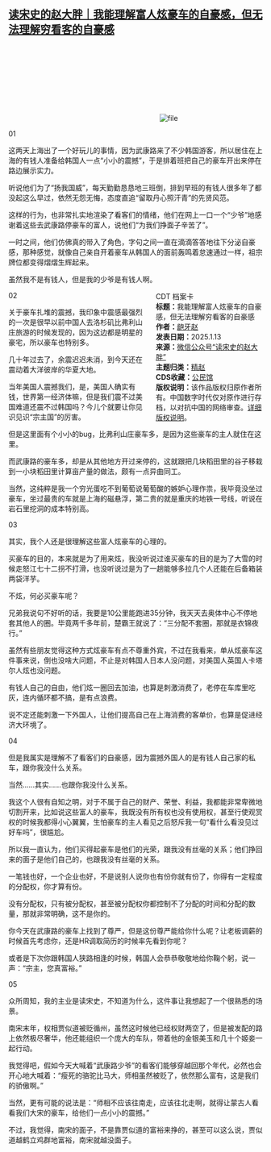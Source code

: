 <!--1736770827000-->
[读宋史的赵大胖｜我能理解富人炫豪车的自豪感，但无法理解穷看客的自豪感](https://chinadigitaltimes.net/chinese/714921.html)
------

<p><img decoding="async" src="data:image/svg+xml,%3Csvg%20xmlns='http://www.w3.org/2000/svg'%20viewBox='0%200%200%200'%3E%3C/svg%3E" alt="file" data-lazy-src="https://chinadigitaltimes.net/chinese/files/2025/01/image-1736770780505.png"><noscript><img decoding="async" src="https://chinadigitaltimes.net/chinese/files/2025/01/image-1736770780505.png" alt="file"></noscript></p><p>01</p><p>这两天上海出了一个好玩儿的事情，因为武康路来了不少韩国游客，所以居住在上海的有钱人准备给韩国人一点“小小的震撼”，于是排着班把自己的豪车开出来停在路边展示实力。</p><p>听说他们为了“扬我国威”，每天勤勤恳恳地三班倒，排到早班的有钱人很多年了都没起这么早过，依然无怨无悔，态度直追“留取丹心照汗青”的先贤风范。</p><p>这样的行为，也非常扎实地渲染了看客们的情绪，他们在网上一口一个“少爷”地感谢着这些去武康路停豪车的富人，说他们“为我们挣面子辛苦了”。</p><p>一时之间，他们仿佛真的带入了角色，字句之间一直在滴滴答答地往下分泌自豪感，那种感觉，就像自己亲自开着豪车从韩国人的面前轰鸣着怠速通过一样，祖宗牌位都变得熠熠生辉起来。</p><p>虽然我不是有钱人，但是我的少爷是有钱人啊。</p><div style="width:42%;float:right;padding-left:20px;"><div class="su-spoiler su-spoiler-style-fancy su-spoiler-icon-chevron-circle" data-scroll-offset="0" data-anchor-in-url="no"><div class="su-spoiler-title" tabindex="0" role="button"><span class="su-spoiler-icon"></span>CDT 档案卡</div><div class="su-spoiler-content su-u-clearfix su-u-trim"><strong>标题：</strong>我能理解富人炫豪车的自豪感，但无法理解穷看客的自豪感<br><strong>作者：</strong><a href="https://chinadigitaltimes.net/space/读宋史的赵大胖" target="_blank">龅牙赵</a><br><strong>发表日期：</strong>2025.1.13<br><strong>来源：</strong><a href="https://web.archive.org/web/*/https://mp.weixin.qq.com/s/zldOOUO61FD_o2CZQGDjQA" target="_blank">微信公众号“读宋史的赵大胖”</a><br><strong>主题归类：</strong><a href="https://chinadigitaltimes.net/space/精赵" target="_blank">精赵</a><br><strong>CDS收藏：</strong><a href="https://chinadigitaltimes.net/space/%E5%85%AC%E6%B0%91%E9%A6%86" target="_blank" rel="noopener">公民馆</a><br><strong>版权说明：</strong>该作品版权归原作者所有。中国数字时代仅对原作进行存档，以对抗中国的网络审查。<a href="https://chinadigitaltimes.net/chinese/copyright">详细版权说明</a>。</div></div></div><p>02</p><p>关于豪车扎堆的震撼，我印象中震感最强烈的一次是很早以前中国人去洛杉矶比弗利山庄旅游的时候发现的，因为这边都是明星的豪宅，所以豪车也特别多。</p><p>几十年过去了，余震迟迟未消，到今天还在震动着大洋彼岸的华夏大地。</p><p>当年美国人震撼我们，是，美国人确实有钱，世界第一经济体嘛，但是我们震不过美国难道还震不过韩国吗？今儿个就要让你见识见识“宗主国”的厉害。</p><p>但是这里面有个小小的bug，比弗利山庄豪车多，是因为这些豪车的主人就住在这里。</p><p>而武康路的豪车多，却是从其他地方开过来停的，这就跟把几块稻田里的谷子移栽到一小块稻田里计算亩产量的做法，颇有一点异曲同工。</p><p>当然，这纯粹是我一个穷光蛋吃不到葡萄说葡萄酸的嫉妒心理作祟，我毕竟没坐过豪车，坐过最贵的车就是上海的磁悬浮，第二贵的就是重庆的地铁一号线，听说在岩石里挖洞的成本特别高。</p><p>03</p><p>其实，我个人还是很理解这些富人炫豪车的心理的。</p><p>买豪车的目的，本来就是为了用来炫，我没听说过谁买豪车的目的是为了大雪的时候走怒江七十二拐不打滑，也没听说过是为了一趟能够多拉几个人还能在后备箱装两袋洋芋。</p><p>不炫，何必买豪车呢？</p><p>兄弟我说句不好听的话，我要是10公里能跑进35分钟，我天天去奥体中心不停地套其他人的圈。毕竟两千多年前，楚霸王就说了：“三分配不套圈，那就是衣锦夜行。”</p><p>虽然有些朋友觉得这种方式炫豪车有点不尊重外宾，不过在我看来，单从炫豪车这件事来说，倒也没啥大问题，不止是对韩国人日本人没问题，对美国人英国人卡塔尔人炫也没问题。</p><p>有钱人自己的自由，他们炫一圈回去加油，也算是刺激消费了，老停在车库里吃灰，连内循环都不搞，是有点浪费。</p><p>说不定还能刺激一下外国人，让他们提高自己在上海消费的客单价，也算是促进经济大环境了。</p><p>04</p><p>但是我属实是理解不了看客们的自豪感，因为震撼外国人的是有钱人自己家的私车，跟你我没什么关系。</p><p>当然……其实……也跟你我没什么关系。</p><p>我这个人很有自知之明，对于不属于自己的财产、荣誉、利益，我都能非常卑微地切割开来，比如说这些富人的豪车，我既没有所有权也没有使用权，甚至行使观赏权的时候我都得小心翼翼，生怕豪车的主人看见之后怒斥我一句“看什么看没见过好车吗”，很尴尬。</p><p>所以我一直认为，他们买得起豪车是他们的光荣，跟我没有丝毫的关系；他们挣回来的面子是他们自己的，也跟我没有丝毫的关系。</p><p>一笔钱也好，一个企业也好，不是说别人说你也有份你就有份了，你得有一定程度的分配权，你才算有份。</p><p>没有分配权，只有被分配权，甚至被分配权你都控制不了分配的时间和分配的数量，那就非常明确，这不是你的。</p><p>你今天在武康路的豪车上找到了尊严，但是这份尊严能给你什么呢？让老板调薪的时候首先考虑你，还是HR调取简历的时候率先看到你呢？</p><p>或者是下次你跟韩国人狭路相逢的时候，韩国人会恭恭敬敬地给你鞠个躬，说一声：“宗主，您真富裕。”</p><p>05</p><p>众所周知，我的主业是读宋史，不知道为什么，这件事让我想起了一个很熟悉的场景。</p><p>南宋末年，权相贾似道被贬循州，虽然这时候他已经权财两空了，但是被发配的路上依然极尽奢华，他还能组织一个庞大的车队，带着他的金银美玉和几十个姬妾一起行动。</p><p>我觉得吧，假如今天大喊着“武康路少爷”的看客们能够穿越回那个年代，必然也会开心地大喊着：“瘦死的骆驼比马大，师相虽然被贬了，依然那么富有，这是我们的骄傲啊。”</p><p>当然，更有可能的说法是：“师相不应该往南走，应该往北走啊，就得让蒙古人看看我们大宋的豪车，给他们一点小小的震撼。”</p><p>不过，我觉得，南宋的面子，不是靠贾似道的富裕来挣的，甚至可以这么说，贾似道越鹤立鸡群地富裕，南宋就越没面子。</p><div class="addtoany_share_save_container addtoany_content addtoany_content_bottom"><div class="a2a_kit a2a_kit_size_32 addtoany_list" data-a2a-url="https://chinadigitaltimes.net/chinese/714921.html" data-a2a-title="读宋史的赵大胖｜我能理解富人炫豪车的自豪感，但无法理解穷看客的自豪感"><a class="a2a_button_facebook" href="https://www.addtoany.com/add_to/facebook?linkurl=https%3A%2F%2Fchinadigitaltimes.net%2Fchinese%2F714921.html&amp;linkname=%E8%AF%BB%E5%AE%8B%E5%8F%B2%E7%9A%84%E8%B5%B5%E5%A4%A7%E8%83%96%EF%BD%9C%E6%88%91%E8%83%BD%E7%90%86%E8%A7%A3%E5%AF%8C%E4%BA%BA%E7%82%AB%E8%B1%AA%E8%BD%A6%E7%9A%84%E8%87%AA%E8%B1%AA%E6%84%9F%EF%BC%8C%E4%BD%86%E6%97%A0%E6%B3%95%E7%90%86%E8%A7%A3%E7%A9%B7%E7%9C%8B%E5%AE%A2%E7%9A%84%E8%87%AA%E8%B1%AA%E6%84%9F" title="Facebook" rel="nofollow noopener" target="_blank"></a><a class="a2a_button_twitter" href="https://www.addtoany.com/add_to/twitter?linkurl=https%3A%2F%2Fchinadigitaltimes.net%2Fchinese%2F714921.html&amp;linkname=%E8%AF%BB%E5%AE%8B%E5%8F%B2%E7%9A%84%E8%B5%B5%E5%A4%A7%E8%83%96%EF%BD%9C%E6%88%91%E8%83%BD%E7%90%86%E8%A7%A3%E5%AF%8C%E4%BA%BA%E7%82%AB%E8%B1%AA%E8%BD%A6%E7%9A%84%E8%87%AA%E8%B1%AA%E6%84%9F%EF%BC%8C%E4%BD%86%E6%97%A0%E6%B3%95%E7%90%86%E8%A7%A3%E7%A9%B7%E7%9C%8B%E5%AE%A2%E7%9A%84%E8%87%AA%E8%B1%AA%E6%84%9F" title="Twitter" rel="nofollow noopener" target="_blank"></a><a class="a2a_button_telegram" href="https://www.addtoany.com/add_to/telegram?linkurl=https%3A%2F%2Fchinadigitaltimes.net%2Fchinese%2F714921.html&amp;linkname=%E8%AF%BB%E5%AE%8B%E5%8F%B2%E7%9A%84%E8%B5%B5%E5%A4%A7%E8%83%96%EF%BD%9C%E6%88%91%E8%83%BD%E7%90%86%E8%A7%A3%E5%AF%8C%E4%BA%BA%E7%82%AB%E8%B1%AA%E8%BD%A6%E7%9A%84%E8%87%AA%E8%B1%AA%E6%84%9F%EF%BC%8C%E4%BD%86%E6%97%A0%E6%B3%95%E7%90%86%E8%A7%A3%E7%A9%B7%E7%9C%8B%E5%AE%A2%E7%9A%84%E8%87%AA%E8%B1%AA%E6%84%9F" title="Telegram" rel="nofollow noopener" target="_blank"></a><a class="a2a_button_reddit" href="https://www.addtoany.com/add_to/reddit?linkurl=https%3A%2F%2Fchinadigitaltimes.net%2Fchinese%2F714921.html&amp;linkname=%E8%AF%BB%E5%AE%8B%E5%8F%B2%E7%9A%84%E8%B5%B5%E5%A4%A7%E8%83%96%EF%BD%9C%E6%88%91%E8%83%BD%E7%90%86%E8%A7%A3%E5%AF%8C%E4%BA%BA%E7%82%AB%E8%B1%AA%E8%BD%A6%E7%9A%84%E8%87%AA%E8%B1%AA%E6%84%9F%EF%BC%8C%E4%BD%86%E6%97%A0%E6%B3%95%E7%90%86%E8%A7%A3%E7%A9%B7%E7%9C%8B%E5%AE%A2%E7%9A%84%E8%87%AA%E8%B1%AA%E6%84%9F" title="Reddit" rel="nofollow noopener" target="_blank"></a><a class="a2a_button_whatsapp" href="https://www.addtoany.com/add_to/whatsapp?linkurl=https%3A%2F%2Fchinadigitaltimes.net%2Fchinese%2F714921.html&amp;linkname=%E8%AF%BB%E5%AE%8B%E5%8F%B2%E7%9A%84%E8%B5%B5%E5%A4%A7%E8%83%96%EF%BD%9C%E6%88%91%E8%83%BD%E7%90%86%E8%A7%A3%E5%AF%8C%E4%BA%BA%E7%82%AB%E8%B1%AA%E8%BD%A6%E7%9A%84%E8%87%AA%E8%B1%AA%E6%84%9F%EF%BC%8C%E4%BD%86%E6%97%A0%E6%B3%95%E7%90%86%E8%A7%A3%E7%A9%B7%E7%9C%8B%E5%AE%A2%E7%9A%84%E8%87%AA%E8%B1%AA%E6%84%9F" title="WhatsApp" rel="nofollow noopener" target="_blank"></a><a class="a2a_button_email" href="https://www.addtoany.com/add_to/email?linkurl=https%3A%2F%2Fchinadigitaltimes.net%2Fchinese%2F714921.html&amp;linkname=%E8%AF%BB%E5%AE%8B%E5%8F%B2%E7%9A%84%E8%B5%B5%E5%A4%A7%E8%83%96%EF%BD%9C%E6%88%91%E8%83%BD%E7%90%86%E8%A7%A3%E5%AF%8C%E4%BA%BA%E7%82%AB%E8%B1%AA%E8%BD%A6%E7%9A%84%E8%87%AA%E8%B1%AA%E6%84%9F%EF%BC%8C%E4%BD%86%E6%97%A0%E6%B3%95%E7%90%86%E8%A7%A3%E7%A9%B7%E7%9C%8B%E5%AE%A2%E7%9A%84%E8%87%AA%E8%B1%AA%E6%84%9F" title="Email" rel="nofollow noopener" target="_blank"></a><a class="a2a_button_copy_link" href="https://www.addtoany.com/add_to/copy_link?linkurl=https%3A%2F%2Fchinadigitaltimes.net%2Fchinese%2F714921.html&amp;linkname=%E8%AF%BB%E5%AE%8B%E5%8F%B2%E7%9A%84%E8%B5%B5%E5%A4%A7%E8%83%96%EF%BD%9C%E6%88%91%E8%83%BD%E7%90%86%E8%A7%A3%E5%AF%8C%E4%BA%BA%E7%82%AB%E8%B1%AA%E8%BD%A6%E7%9A%84%E8%87%AA%E8%B1%AA%E6%84%9F%EF%BC%8C%E4%BD%86%E6%97%A0%E6%B3%95%E7%90%86%E8%A7%A3%E7%A9%B7%E7%9C%8B%E5%AE%A2%E7%9A%84%E8%87%AA%E8%B1%AA%E6%84%9F" title="Copy Link" rel="nofollow noopener" target="_blank"></a><a class="a2a_dd addtoany_share_save addtoany_share" href="https://www.addtoany.com/share"></a></div></div>
